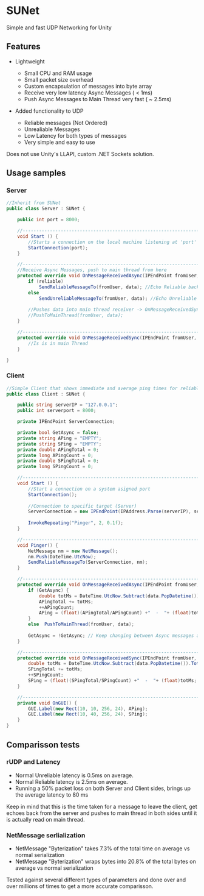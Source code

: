 # SUNet
Simple and fast UDP Networking for Unity


## Features

* Lightweight
  * Small CPU and RAM usage
  * Small packet size overhead
  * Custom encapsulation of messages into byte array
  * Receive very low latency Async Messages  ( < 1ms)
  * Push Async Messages to Main Thread very fast ( ~ 2.5ms)
  
* Added functionality to UDP
  * Reliable messages (Not Ordered)
  * Unrealiable Messages
  * Low Latency for both types of messages
  * Very simple and easy to use
  
Does not use Unity's LLAPI, custom .NET Sockets solution.

## Usage samples

### Server
```csharp
//Inherit from SUNet
public class Server : SUNet {

    public int port = 8000;

    //----------------------------------------------------------------------------------------------------------
    void Start () {
        //Starts a connection on the local machine listening at 'port'
        StartConnection(port);
    }

    //----------------------------------------------------------------------------------------------------------
    //Receive Async Messages, push to main thread from here
    protected override void OnMessageReceivedAsync(IPEndPoint fromUser, NetMessage data, bool reliable) {
        if (reliable)
            SendReliableMessageTo(fromUser, data); //Echo Reliable back
        else
            SendUnreliableMessageTo(fromUser, data); //Echo Unreliable back
        
        //Pushes data into main thread receiver -> OnMessageReceivedSync
        //PushToMainThread(fromUser, data);
    }

    //----------------------------------------------------------------------------------------------------------
    protected override void OnMessageReceivedSync(IPEndPoint fromUser, NetMessage data) {
        //Is is in main Thread
    }

}
```
### Client
```csharp
//Simple Client that shows immediate and average ping times for reliable messages in both Asycn and Main Thread
public class Client : SUNet {

    public string serverIP = "127.0.0.1";
    public int serverport = 8000;

    private IPEndPoint ServerConnection;

    private bool GetAsync = false;
    private string APing = "EMPTY";
    private string SPing = "EMPTY";
    private double APingTotal = 0;
    private long APingCount = 0;
    private double SPingTotal = 0;
    private long SPingCount = 0;

    //----------------------------------------------------------------------------------------------------------
    void Start () {
        //Start a connection on a system asigned port
        StartConnection();
        
        //Connection to specific target (Server)
        ServerConnection = new IPEndPoint(IPAddress.Parse(serverIP), serverport);
        
        InvokeRepeating("Pinger", 2, 0.1f);
    }

    //----------------------------------------------------------------------------------------------------------
    void Pinger() {
        NetMessage nm = new NetMessage();
        nm.Push(DateTime.UtcNow);
        SendReliableMessageTo(ServerConnection, nm);
    }

    //----------------------------------------------------------------------------------------------------------
    protected override void OnMessageReceivedAsync(IPEndPoint fromUser, NetMessage data, bool reliable) {
        if (GetAsync) {
            double totMs = DateTime.UtcNow.Subtract(data.PopDatetime()).TotalMilliseconds;
            APingTotal += totMs;
            ++APingCount;
            APing = (float)(APingTotal/APingCount) +"  -  "+ (float)totMs;
        }
        else  PushToMainThread(fromUser, data);
        
        GetAsync = !GetAsync; // Keep changing between Async messages and Main Thread
    }

    //----------------------------------------------------------------------------------------------------------
    protected override void OnMessageReceivedSync(IPEndPoint fromUser, NetMessage data) {
        double totMs = DateTime.UtcNow.Subtract(data.PopDatetime()).TotalMilliseconds;
        SPingTotal += totMs;
        ++SPingCount;
        SPing = (float)(SPingTotal/SPingCount) +"  -  "+ (float)totMs;
    }

    //----------------------------------------------------------------------------------------------------------
    private void OnGUI() {
        GUI.Label(new Rect(10, 10, 256, 24), APing);
        GUI.Label(new Rect(10, 40, 256, 24), SPing);
    }
}
```


## Comparisson tests


### rUDP and Latency 
* Normal Unreliable latency is 0.5ms on average.
* Normal Reliable latency is 2.5ms on average.
* Running a 50% packet loss on both Server and Client sides, brings up the average latency to 80 ms

Keep in mind that this is the time taken for a message to leave the client, get echoes back from the server and pushes to main thread in both sides until it is actually read on main thread.



### NetMessage serlialization
* NetMessage "Byterization" takes 7.3% of the total time on average vs normal serialization
* NetMessage "Byterization" wraps bytes into 20.8% of the total bytes on average vs normal serialization

Tested against several different types of parameters and done over and over millions of times to get a more accurate comparisson.
